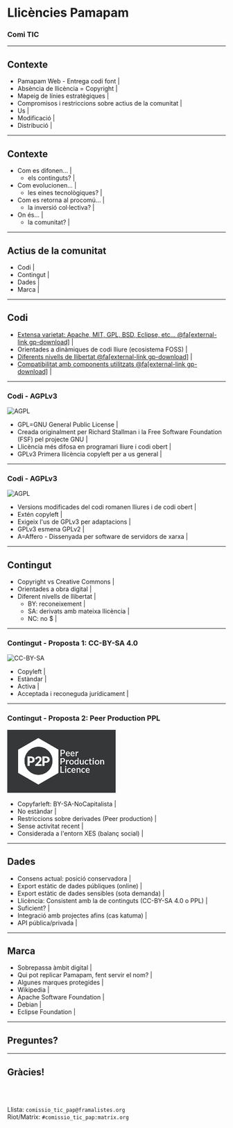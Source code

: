 # Llicències Pamapam

### Comi TIC


---

## Contexte

- Pamapam Web - Entrega codi font |
- Absència de llicència = Copyright |
- Mapeig de línies estratègiques |
- Compromisos i restriccions sobre actius de la comunitat |
 - Us |
 - Modificació |
 - Distribució |

---

## Contexte

- Com es difonen...  |
  - els continguts? |
- Com evolucionen... |
  - les eines tecnològiques? |
- Com es retorna al procomú... |
  - la inversió col·lectiva? |
- On és... |
  - la comunitat? |

---

## Actius de la comunitat

- Codi |
- Contingut |
- Dades |
- Marca |

---

## Codi

- [Extensa varietat: Apache, MIT, GPL, BSD, Eclipse, etc... @fa[external-link gp-download]](https://en.wikipedia.org/wiki/Comparison_of_free_and_open-source_software_licenses) |
- Orientades a dinàmiques de codi lliure (ecosistema FOSS) |
- [Diferents nivells de llibertat  @fa[external-link gp-download]](https://en.wikipedia.org/wiki/License_compatibility#/media/File:Software-license-compatiblity-graph.svg) |
- [Compatibilitat amb components utilitzats  @fa[external-link gp-download]](https://en.wikipedia.org/wiki/License_compatibility#/media/File:Floss-license-slide-image.png) |

---

### Codi - AGPLv3

![AGPL](https://de.shopware.com/media/unknown/1d/50/d0/agpl3_logo-17258485.jpg)

- GPL=GNU General Public License |
- Creada originalment per Richard Stallman i la Free Software Foundation (FSF) pel projecte GNU |
- Llicència més difosa en programari lliure i codi obert |
- GPLv3 Primera llicència copyleft per a us general |

---

### Codi - AGPLv3

![AGPL](https://de.shopware.com/media/unknown/1d/50/d0/agpl3_logo-17258485.jpg)

- Versions modificades del codi romanen lliures i de codi obert |
- Extén copyleft |
 - Exigeix l'us de GPLv3 per adaptacions |
- GPLv3 esmena GPLv2 |
- A=Affero - Dissenyada per software de servidors de xarxa |

---

## Contingut

- Copyright vs Creative Commons |
- Orientades a obra digital |
- Diferent nivells de llibertat |
  - BY: reconeixement |
  - SA: derivats amb mateixa llicència |
  - NC: no $ |

---

### Contingut - Proposta 1: CC-BY-SA 4.0

![CC-BY-SA](https://mirrors.creativecommons.org/presskit/buttons/88x31/png/by-sa.png)

- Copyleft |
- Estàndar |
- Activa |
- Acceptada i reconeguda jurídicament |

---

### Contingut - Proposta 2: Peer Production PPL

![PPL](assets/image/ppl.png)

- Copyfarleft: BY-SA-NoCapitalista |
- No estàndar |
- Restriccions sobre derivades (Peer production) |
- Sense activitat recent |
- Considerada a l'entorn XES (balanç social) |

---

## Dades

- Consens actual: posició conservadora |
 - Export estàtic de dades públiques (online) |
 - Export estàtic de dades sensibles (sota demanda) |
- Llicència: Consistent amb la de continguts (CC-BY-SA 4.0 o PPL) |
- Suficient? |
 - Integració amb projectes afins (cas katuma) |
 - API pública/privada |

---

## Marca

- Sobrepassa àmbit digital |
- Qui pot replicar Pamapam, fent servir el nom? |
- Algunes marques protegides |
 - Wikipedia |
 - Apache Software Foundation |
 - Debian |
 - Eclipse Foundation |

---

## Preguntes?

---

## Gràcies!

<br>

<br>

Llista: ```comissio_tic_pap@framalistes.org```
<br>
Riot/Matrix: ```#comissio_tic_pap:matrix.org```
